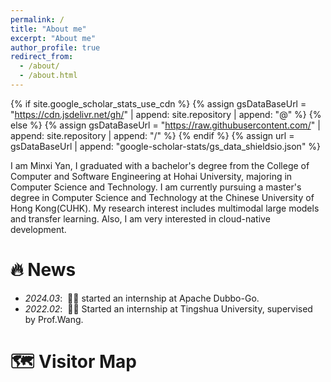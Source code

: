 ```yaml
---
permalink: /
title: "About me"
excerpt: "About me"
author_profile: true
redirect_from: 
  - /about/
  - /about.html
---
```

{% if site.google_scholar_stats_use_cdn %}
{% assign gsDataBaseUrl = "https://cdn.jsdelivr.net/gh/" | append: site.repository | append: "@" %}
{% else %}
{% assign gsDataBaseUrl = "https://raw.githubusercontent.com/" | append: site.repository | append: "/" %}
{% endif %}
{% assign url = gsDataBaseUrl | append: "google-scholar-stats/gs_data_shieldsio.json" %}

<span class='anchor' id='about-me'></span>
I am Minxi Yan, I graduated with a bachelor's degree from the College of Computer and Software Engineering at Hohai University, majoring in Computer Science and Technology. I am currently pursuing a master's degree in Computer Science and Technology at the Chinese University of Hong Kong(CUHK). My research interest includes multimodal large models and transfer learning. Also, I am very interested in cloud-native development.

# 🔥 News
- *2024.03*: &nbsp;🎉🎉 started an internship at Apache Dubbo-Go.
- *2022.02*: &nbsp;🎉🎉 Started an internship at Tingshua University, supervised by Prof.Wang. 

# 🗺 Visitor Map
<script type="text/javascript" src="//rf.revolvermaps.com/0/0/6.js?i=5ai0e4zmyoa&amp;m=7&amp;c=e63100&amp;cr1=ffffff&amp;f=arial&amp;l=0&amp;bv=90&amp;lx=-420&amp;ly=420&amp;hi=20&amp;he=7&amp;hc=a8ddff&amp;rs=80" async="async"></script>
